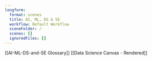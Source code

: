 ```yaml
---
longform:
  format: scenes
  title: AI, ML, DS & SE
  workflow: Default Workflow
  sceneFolder: /
  scenes: []
  ignoredFiles: []
---
```

[[AI-ML-DS-and-SE Glossary]]
[[Data Science Canvas - Rendered]]